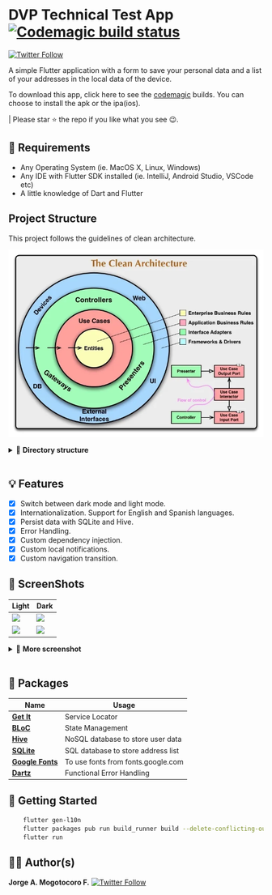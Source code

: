 # DVP Technical Test App [![Codemagic build status](https://api.codemagic.io/apps/635e9d666520fbed792c9a3a/635e9d666520fbed792c9a39/status_badge.svg)](https://codemagic.io/apps/635e9d666520fbed792c9a3a/635e9d666520fbed792c9a39/latest_build)

[![Twitter Follow](https://img.shields.io/twitter/follow/MogotocoroJorge?style=social)](https://twitter.com/MogotocoroJorge)

A simple Flutter application with a form to save your personal data and a list of your addresses in the local data of the device.

To download this app, click here to see the [codemagic](https://codemagic.io/apps/635e9d666520fbed792c9a3a/635e9d666520fbed792c9a39/latest_build) builds. You can choose to install the apk or the ipa(ios).

| Please star ⭐ the repo if you like what you see 😉.

## 📝 Requirements

- Any Operating System (ie. MacOS X, Linux, Windows)
- Any IDE with Flutter SDK installed (ie. IntelliJ, Android Studio, VSCode etc)
- A little knowledge of Dart and Flutter

## Project Structure

This project follows the guidelines of clean architecture.

![CleanArchitecture](screenshots/CleanArchitecture.webp)

<details>
  <summary>📁 <b>Directory structure</b></summary>
  
  ```bash
.
├── core
│   ├── api
│   │   ├── api_interceptors.dart
│   │   └── api_provider.dart
│   ├── binding
│   │   └── bindings_interface.dart
│   ├── bloc
│   │   └── bloc_observer.dart
│   ├── database
│   │   ├── collections_name.dart
│   │   └── database_helper.dart
│   ├── env.dart
│   ├── extensions
│   │   ├── color.dart
│   │   ├── date_time.dart
│   │   ├── drightness.dart
│   │   ├── list.dart
│   │   ├── string.dart
│   │   └── time_of_day.dart
│   ├── failures
│   │   ├── error.dart
│   │   ├── exception.dart
│   │   └── failure.dart
│   ├── localization
│   │   ├── app_en.arb
│   │   ├── app_es.arb
│   │   ├── app_localizations.dart
│   │   ├── app_localizations_en.dart
│   │   └── app_localizations_es.dart
│   ├── overlay
│   │   └── custom_overlays.dart
│   ├── page
│   │   ├── base_bloc_state.dart
│   │   ├── base_state.dart
│   │   └── base_stateless.dart
│   ├── settings
│   │   ├── app_assets.dart
│   │   ├── app_branding.dart
│   │   ├── app_colors.dart
│   │   ├── app_fonts.dart
│   │   ├── app_icons.dart
│   │   ├── app_routes.dart
│   │   ├── app_settings.dart
│   │   ├── app_styles.dart
│   │   └── app_theme.dart
│   ├── usecase
│   │   └── usecase.dart
│   ├── utils
│   │   ├── database_utils.dart
│   │   ├── formaters.dart
│   │   ├── navigation.dart
│   │   └── update_application_utils.dart
│   ├── validators
│   │   ├── image_validator.dart
│   │   ├── text_input.dart
│   │   └── validators.dart
│   └── widget
│       └── base_widget.dart
├── features
│   ├── app
│   │   ├── app.dart
│   │   ├── bindings
│   │   │   ├── address_list_binding.dart
│   │   │   └── home_binding.dart
│   │   ├── blocs
│   │   │   ├── address_detail_bloc
│   │   │   │   ├── address_detail_bloc.dart
│   │   │   │   ├── address_detail_event.dart
│   │   │   │   └── address_detail_state.dart
│   │   │   ├── address_list_bloc
│   │   │   │   ├── address_list_bloc.dart
│   │   │   │   ├── address_list_event.dart
│   │   │   │   └── address_list_state.dart
│   │   │   ├── global
│   │   │   │   └── global_session_bloc
│   │   │   │       ├── global_session_bloc.dart
│   │   │   │       ├── global_session_event.dart
│   │   │   │       └── global_session_state.dart
│   │   │   ├── home_bloc
│   │   │   │   ├── home_bloc.dart
│   │   │   │   ├── home_event.dart
│   │   │   │   └── home_state.dart
│   │   │   └── splash_bloc
│   │   │       ├── splash_bloc.dart
│   │   │       ├── splash_event.dart
│   │   │       └── splash_state.dart
│   │   ├── custom
│   │   │   ├── components
│   │   │   │   ├── custom_app_bar.dart
│   │   │   │   ├── custom_bottom_app_bar.dart
│   │   │   │   └── custom_invisible_app_bar.dart
│   │   │   └── widgets
│   │   │       ├── button_widget.dart
│   │   │       ├── circular_progress_indicator_widget.dart
│   │   │       ├── custom_text_field.dart
│   │   │       ├── dropdown_widget.dart
│   │   │       ├── empty_item_widget.dart
│   │   │       ├── global_image_provider.dart
│   │   │       ├── input_time_widget.dart
│   │   │       ├── loading_widget.dart
│   │   │       ├── modal_decoration_widget.dart
│   │   │       └── wrap_banner_widget.dart
│   │   └── pages
│   │       ├── address_detail_page
│   │       │   ├── address_detail_page.dart
│   │       │   └── widgets
│   │       │       └── address_detail_title_widget.dart
│   │       ├── address_list_page
│   │       │   ├── address_list_page.dart
│   │       │   └── widgets
│   │       │       └── address_item_widget.dart
│   │       ├── home_page.dart
│   │       └── splash_page.dart
│   ├── data
│   │   ├── datasource
│   │   │   ├── address_local_data_source.dart
│   │   │   ├── auth_local_data_source.dart
│   │   │   ├── auth_remote_data_source.dart
│   │   │   ├── location_remote_datasource.dart
│   │   │   └── user_remote_data_source.dart
│   │   ├── models
│   │   │   ├── address_model.dart
│   │   │   ├── city_model.dart
│   │   │   ├── country_model.dart
│   │   │   └── user_model.dart
│   │   └── repositories
│   │       ├── address_repository_impl.dart
│   │       ├── auth_repository_impl.dart
│   │       ├── location_remote_datasource_impl.dart
│   │       └── user_repository_impl.dart
│   └── domain
│       ├── entities
│       │   ├── address_entity.dart
│       │   ├── address_entity.g.dart
│       │   ├── city_entity.dart
│       │   ├── country_entity.dart
│       │   ├── enums
│       │   │   ├── enum_app_version_status.dart
│       │   │   └── session_status.dart
│       │   ├── user_entity.dart
│       │   └── user_entity.g.dart
│       ├── repositories
│       │   ├── address_repository.dart
│       │   ├── auth_repository.dart
│       │   ├── location_repository.dart
│       │   └── user_repository.dart
│       └── usecases
│           ├── check_authenticated_use_case.dart
│           ├── get_current_user_usecase.dart
│           ├── get_list_address_usecase.dart
│           ├── get_user_data_usecase.dart
│           ├── register_user_usecase.dart
│           ├── reject_user_confirmation_usecase.dart
│           ├── remove_address_usecase.dart
│           ├── save_address_usecase.dart
│           └── set_address_usecase.dart
├── gen
│   └── assets.gen.dart
├── injection_container.dart
├── main.dart
├── main_development.dart
└── main_production.dart

43 directories, 119 files

````

</details>

</br>

## 💡 Features

- [x] Switch between dark mode and light mode.
- [x] Internationalization. Support for English and Spanish languages.
- [x] Persist data with SQLite and Hive.
- [x] Error Handling.
- [x] Custom dependency injection.
- [x] Custom local notifications.
- [x] Custom navigation transition.

## 📱 ScreenShots

| Light                             | Dark                              |
| --------------------------------- | --------------------------------- |
| <img src="screenshots/Screenshot_1667147616.png" width="400">  | <img src="screenshots/Screenshot_1667147618.png" width="400">  |
| <img src="screenshots/Screenshot_1667148830.png" width="400">  | <img src="screenshots/Screenshot_1667148832.png" width="400">  |

<details>
  <summary>📱 <b>More screenshot</b></summary>

| Light                             | Dark                              |
| --------------------------------- | --------------------------------- |
| <img src="screenshots/Screenshot_1667147274.png" width="400">  | <img src="screenshots/Screenshot_1667147276.png" width="400">  |
| <img src="screenshots/Screenshot_1667147335.png" width="400">  | <img src="screenshots/Screenshot_1667147336.png" width="400">  |
| <img src="screenshots/Screenshot_1667147327.png" width="400">  | <img src="screenshots/Screenshot_1667147329.png" width="400">  |
| <img src="screenshots/Screenshot_1667147344.png" width="400">  | <img src="screenshots/Screenshot_1667147345.png" width="400">  |
| <img src="screenshots/Screenshot_1667147355.png" width="400">  | <img src="screenshots/Screenshot_1667147360.png" width="400">  |
| <img src="screenshots/Screenshot_1667147384.png" width="400">  | <img src="screenshots/Screenshot_1667147371.png" width="400">  |
| <img src="screenshots/Screenshot_1667147319.png" width="400">  | <img src="screenshots/Screenshot_1667147321.png" width="400">  |

</details>

</br>

## 🔌 Packages

| Name                                                          | Usage                                               |
| ------------------------------------------------------------- | --------------------------------------------------- |
| [**Get It**](https://pub.dev/packages/get_it)                 | Service Locator                                     |
| [**BLoC**](https://pub.dev/packages/bloc)                     | State Management                                    |
| [**Hive**](https://pub.dev/packages/hive)                     | NoSQL database to store user data                   |
| [**SQLite**](https://pub.dev/packages/sqflite)                | SQL database to store address list                  |
| [**Google Fonts**](https://pub.dev/packages/google_fonts)     | To use fonts from fonts.google.com                  |
| [**Dartz**](https://pub.dev/packages/dartz)                   | Functional Error Handling                           |

## 🚀 Getting Started

```bash
    flutter gen-l10n
    flutter packages pub run build_runner build --delete-conflicting-outputs
    flutter run
````

## 👨‍💻 Author(s)

**Jorge A. Mogotocoro F.** [![Twitter Follow](https://img.shields.io/twitter/follow/MogotocoroJorge?style=social)](https://twitter.com/MogotocoroJorge)
